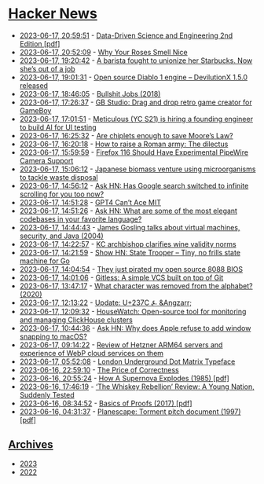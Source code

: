 # [Hacker News](https://kherrick.github.io/hacker-news/)

* [2023-06-17, 20:59:51](https://news.ycombinator.com/item?id=36374528) - [Data-Driven Science and Engineering 2nd Edition [pdf]](https://faculty.washington.edu/sbrunton/DataBookV2.pdf)
* [2023-06-17, 20:52:09](https://news.ycombinator.com/item?id=36374467) - [Why Your Roses Smell Nice](https://worldsensorium.com/why-your-roses-smell-nice/)
* [2023-06-17, 19:20:42](https://news.ycombinator.com/item?id=36373593) - [A barista fought to unionize her Starbucks. Now she’s out of a job](https://www.washingtonpost.com/business/interactive/2023/starbucks-union-fired-worker/)
* [2023-06-17, 19:01:31](https://news.ycombinator.com/item?id=36373364) - [Open source Diablo 1 engine – DevilutionX 1.5.0 released](https://github.com/diasurgical/devilutionX/releases/tag/1.5.0)
* [2023-06-17, 18:46:05](https://news.ycombinator.com/item?id=36373190) - [Bullshit Jobs (2018)](https://theanarchistlibrary.org/library/david-graeber-bullshit-jobs)
* [2023-06-17, 17:26:37](https://news.ycombinator.com/item?id=36372284) - [GB Studio: Drag and drop retro game creator for GameBoy](https://www.gbstudio.dev/)
* [2023-06-17, 17:01:51](https://news.ycombinator.com/item?id=36372044) - [Meticulous (YC S21) is hiring a founding engineer to build AI for UI testing](https://news.ycombinator.com/item?id=36372044)
* [2023-06-17, 16:25:32](https://news.ycombinator.com/item?id=36371651) - [Are chiplets enough to save Moore’s Law?](https://www.eetimes.com/are-chiplets-enough-to-save-moores-law/)
* [2023-06-17, 16:20:18](https://news.ycombinator.com/item?id=36371596) - [How to raise a Roman army: The dilectus](https://acoup.blog/2023/06/16/collections-how-to-raise-a-roman-army-the-dilectus/)
* [2023-06-17, 15:59:59](https://news.ycombinator.com/item?id=36371378) - [Firefox 116 Should Have Experimental PipeWire Camera Support](https://www.phoronix.com/news/Firefox-116-PipeWire-Camera)
* [2023-06-17, 15:06:12](https://news.ycombinator.com/item?id=36370817) - [Japanese biomass venture using microorganisms to tackle waste disposal](https://mainichi.jp/english/articles/20230428/p2g/00m/0bu/057000c)
* [2023-06-17, 14:56:12](https://news.ycombinator.com/item?id=36370725) - [Ask HN: Has Google search switched to infinite scrolling for you too now?](https://news.ycombinator.com/item?id=36370725)
* [2023-06-17, 14:51:28](https://news.ycombinator.com/item?id=36370685) - [GPT4 Can’t Ace MIT](https://flower-nutria-41d.notion.site/No-GPT4-can-t-ace-MIT-b27e6796ab5a48368127a98216c76864)
* [2023-06-17, 14:51:26](https://news.ycombinator.com/item?id=36370684) - [Ask HN: What are some of the most elegant codebases in your favorite language?](https://news.ycombinator.com/item?id=36370684)
* [2023-06-17, 14:44:43](https://news.ycombinator.com/item?id=36370617) - [James Gosling talks about virtual machines, security, and Java (2004)](https://queue.acm.org/detail.cfm?id=1017013)
* [2023-06-17, 14:22:57](https://news.ycombinator.com/item?id=36370409) - [KC archbishop clarifies wine validity norms](https://www.pillarcatholic.com/p/kc-archbishop-clarifies-wine-validity)
* [2023-06-17, 14:21:59](https://news.ycombinator.com/item?id=36370396) - [Show HN: State Trooper – Tiny, no frills state machine for Go](https://github.com/hishamk/statetrooper)
* [2023-06-17, 14:04:54](https://news.ycombinator.com/item?id=36370257) - [They just pirated my open source 8088 BIOS](https://arstechnica.com/civis/threads/brand-new-laptop-recreates-1981%E2%80%99s-ibm-pc-complete-with-8088-cpu-and-640kb-of-ram.1492119/page-3#post-41883267)
* [2023-06-17, 14:01:06](https://news.ycombinator.com/item?id=36370225) - [Gitless: A simple VCS built on top of Git](https://gitless.com/)
* [2023-06-17, 13:47:17](https://news.ycombinator.com/item?id=36370108) - [What character was removed from the alphabet? (2020)](https://www.dictionary.com/e/ampersand/)
* [2023-06-17, 12:13:22](https://news.ycombinator.com/item?id=36369553) - [Update: U+237C ⍼ &Angzarr;](https://ionathan.ch/2023/06/06/angarr.html)
* [2023-06-17, 12:09:32](https://news.ycombinator.com/item?id=36369530) - [HouseWatch: Open-source tool for monitoring and managing ClickHouse clusters](https://github.com/PostHog/HouseWatch)
* [2023-06-17, 10:44:36](https://news.ycombinator.com/item?id=36368990) - [Ask HN: Why does Apple refuse to add window snapping to macOS?](https://news.ycombinator.com/item?id=36368990)
* [2023-06-17, 09:14:22](https://news.ycombinator.com/item?id=36368586) - [Review of Hetzner ARM64 servers and experience of WebP cloud services on them](https://blog.webp.se/hetzner-arm64-en/)
* [2023-06-17, 05:52:08](https://news.ycombinator.com/item?id=36367667) - [London Underground Dot Matrix Typeface](https://github.com/petykowski/London-Underground-Dot-Matrix-Typeface)
* [2023-06-16, 22:59:10](https://news.ycombinator.com/item?id=36365131) - [The Price of Correctness](http://databasearchitects.blogspot.com/2015/12/the-price-of-correctness.html)
* [2023-06-16, 20:55:24](https://news.ycombinator.com/item?id=36363718) - [How A Supernova Explodes (1985) [pdf]](https://astro.uconn.edu/wp-content/uploads/sites/2830/2020/10/Bethe_Brown_How-a-Supernova-Explodes.pdf)
* [2023-06-16, 17:46:19](https://news.ycombinator.com/item?id=36360740) - [‘The Whiskey Rebellion’ Review: A Young Nation, Suddenly Tested](https://www.wsj.com/articles/the-whiskey-rebellion-review-a-young-nation-suddenly-tested-3a2a692b)
* [2023-06-16, 08:34:52](https://news.ycombinator.com/item?id=36353322) - [Basics of Proofs (2017) [pdf]](https://theory.stanford.edu/~jvondrak/MATH108-2017/Proofs.pdf)
* [2023-06-16, 04:31:37](https://news.ycombinator.com/item?id=36351277) - [Planescape: Torment pitch document (1997) [pdf]](https://rpgwatch.com/files/Files/00-0208/Torment_Vision_Statement_1997.pdf)

## [Archives](archives/index.md)

* [2023](archives/2023/index.md)
* [2022](archives/2022/index.md)
